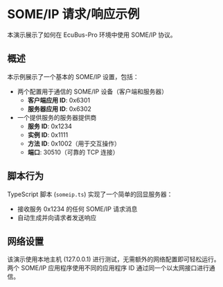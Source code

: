 # SOME/IP 请求/响应示例

本演示展示了如何在 EcuBus-Pro 环境中使用 SOME/IP 协议。

## 概述

本示例展示了一个基本的 SOME/IP 设置，包括：
- 两个配置用于通信的 SOME/IP 设备（客户端和服务器）
    - **客户端应用 ID**: 0x6301
    - **服务器应用 ID**: 0x6302
- 一个提供服务的服务器提供商
    - **服务 ID**: 0x1234
    - **实例 ID**: 0x1111
    - **方法 ID**: 0x1002（用于交互操作）
    - **端口**: 30510（可靠的 TCP 连接）


## 脚本行为

TypeScript 脚本 (`someip.ts`) 实现了一个简单的回显服务器：
- 接收服务 0x1234 的任何 SOME/IP 请求消息
- 自动生成并向请求者发送响应


## 网络设置

该演示使用本地主机 (127.0.0.1) 进行测试，无需额外的网络配置即可轻松运行。两个 SOME/IP 应用程序使用不同的应用程序 ID 通过同一个以太网接口进行通信。

